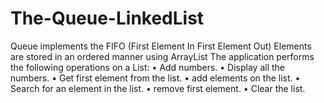 # The-Queue-LinkedList
Queue implements the FIFO (First Element In First Element Out)
Elements are stored in an ordered manner using ArrayList
The application performs the following operations on a List:
• Add numbers.
• Display all the numbers.
• Get first element from the list.
• add elements on the list.
• Search for an element in the list.
• remove first element.
• Clear the list.
